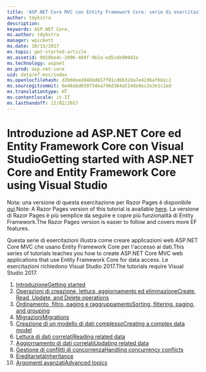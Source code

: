 ```yaml
---
title: 'ASP.NET Core MVC con Entity Framework Core: serie di esercitazioni'
author: tdykstra
description: 
keywords: ASP.NET Core,
ms.author: tdykstra
manager: wpickett
ms.date: 10/15/2017
ms.topic: get-started-article
ms.assetid: 9918be4c-2096-404f-9b2a-ed5cde90042a
ms.technology: aspnet
ms.prod: asp.net-core
uid: data/ef-mvc/index
ms.openlocfilehash: d3b60eedd46bd657f01cd6b32da7e42d6af6b1c2
ms.sourcegitcommit: 6e46abd65973dea796d364a514de9ec2e3e1c1ed
ms.translationtype: HT
ms.contentlocale: it-IT
ms.lasthandoff: 12/02/2017
---
```

# <a name="getting-started-with-aspnet-core-and-entity-framework-core-using-visual-studio"></a><span data-ttu-id="6f040-103">Introduzione ad ASP.NET Core ed Entity Framework Core con Visual Studio</span><span class="sxs-lookup"><span data-stu-id="6f040-103">Getting started with ASP.NET Core and Entity Framework Core using Visual Studio</span></span>

<span data-ttu-id="6f040-104">Nota: una versione di questa esercitazione per Razor Pages è disponibile [qui](xref:data/ef-rp/intro).</span><span class="sxs-lookup"><span data-stu-id="6f040-104">Note: A Razor Pages version of this tutorial is available [here](xref:data/ef-rp/intro).</span></span> <span data-ttu-id="6f040-105">La versione di Razor Pages è più semplice da seguire e copre più funzionalità di Entity Framework.</span><span class="sxs-lookup"><span data-stu-id="6f040-105">The Razor Pages version is easier to follow and covers more EF features.</span></span>

<span data-ttu-id="6f040-106">Questa serie di esercitazioni illustra come creare applicazioni web ASP.NET Core MVC che usano Entity Framework Core per l'accesso ai dati.</span><span class="sxs-lookup"><span data-stu-id="6f040-106">This series of tutorials teaches you how to create ASP.NET Core MVC web applications that use Entity Framework Core for data access.</span></span> <span data-ttu-id="6f040-107">Le esercitazioni richiedono Visual Studio 2017.</span><span class="sxs-lookup"><span data-stu-id="6f040-107">The tutorials require Visual Studio 2017.</span></span>

1. [<span data-ttu-id="6f040-108">Introduzione</span><span class="sxs-lookup"><span data-stu-id="6f040-108">Getting started</span></span>](intro.md)
2. [<span data-ttu-id="6f040-109">Operazioni di creazione, lettura, aggiornamento ed eliminazione</span><span class="sxs-lookup"><span data-stu-id="6f040-109">Create, Read, Update, and Delete operations</span></span>](crud.md)
3. [<span data-ttu-id="6f040-110">Ordinamento, filtro, paging e raggruppamento</span><span class="sxs-lookup"><span data-stu-id="6f040-110">Sorting, filtering, paging, and grouping</span></span>](sort-filter-page.md)
4. [<span data-ttu-id="6f040-111">Migrazioni</span><span class="sxs-lookup"><span data-stu-id="6f040-111">Migrations</span></span>](migrations.md)
5. [<span data-ttu-id="6f040-112">Creazione di un modello di dati complesso</span><span class="sxs-lookup"><span data-stu-id="6f040-112">Creating a complex data model</span></span>](complex-data-model.md)
6. [<span data-ttu-id="6f040-113">Lettura di dati correlati</span><span class="sxs-lookup"><span data-stu-id="6f040-113">Reading related data</span></span>](read-related-data.md)
7. [<span data-ttu-id="6f040-114">Aggiornamento di dati correlati</span><span class="sxs-lookup"><span data-stu-id="6f040-114">Updating related data</span></span>](update-related-data.md)
8. [<span data-ttu-id="6f040-115">Gestione di conflitti di concorrenza</span><span class="sxs-lookup"><span data-stu-id="6f040-115">Handling concurrency conflicts</span></span>](concurrency.md)
9. [<span data-ttu-id="6f040-116">Ereditarietà</span><span class="sxs-lookup"><span data-stu-id="6f040-116">Inheritance</span></span>](inheritance.md)
10. [<span data-ttu-id="6f040-117">Argomenti avanzati</span><span class="sxs-lookup"><span data-stu-id="6f040-117">Advanced topics</span></span>](advanced.md)
